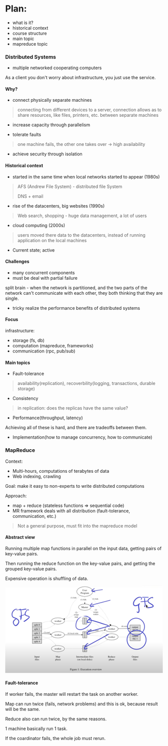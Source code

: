 # Plan:

- what is it?
- historical context
- course structure
- main topic 
- mapreduce topic 

### Distributed Systems 

- multiple networked cooperating computers

As a client you don't worry about infrastructure, you just use the service.

#### Why?

- connect physically separate machines
> connecting from different devices to a server, connection
> allows as to share resources, like files, printers, etc. between separate machines

- increase capacity through parallelism

- tolerate faults
> one machine fails, the other one takes over -> high availability

- achieve security through isolation 


#### Historical context 

- started in the same time when local networks started to appear (1980s)
> AFS (Andrew File System) - distributed file System
> 
> DNS + email 

- rise of the datacenters, big websites (1990s)
> Web search, shopping - huge data management, a lot of users 

- cloud computing (2000s)
> users moved there data to the datacenters, instead of running application on the local machines

- Current state; active 

#### Challenges

- many concurrent components
- must be deal with partial failure

split brain - when the network is partitioned, and the two parts of the network can't 
communicate with each other, they both thinking that they are single.

- tricky realize the performance benefits of distributed systems 

#### Focus

infrastructure:
- storage (fs, db)
- computation (mapreduce, frameworks)
- communication (rpc, pub/sub)

#### Main topics 

- Fault-tolerance
> availability(replication), recoverbility(logging, transactions, durable storage)

- Consistency 
> in replication: does the replicas have the same value?

- Performance(throughput, latency) 

Achieving all of these is hard, and there are tradeoffs between them.

- Implementation(how to manage concurrency, how to communicate)

### MapReduce 

Context: 

- Multi-hours, computations of terabytes of data
- Web indexing, crawling 

Goal: make it easy to non-experts to write distributed computations 

Approach:
- map + reduce (stateless functions => sequential code)
- MR framework deals with all distribution (fault-tolerance, communication, etc.)

> Not a general purpose, must fit into the mapreduce model 

#### Abstract view 

Running multiple map functions in parallel on the input data, getting
pairs of key-value pairs. 

Then running the reduce function on the key-value pairs, and getting
the grouped key-value pairs. 

Expensive operation is shuffling of data. 

![](./docs/mapreduce/mapreduce-execution.png)

#### Fault-tolerance 

If worker fails, the master will restart the task on another worker.

Map can run twice (fails, network problems) and this is ok, because result will be 
the same. 

Reduce also can run twice, by the same reasons. 

1 machine basically run 1 task. 

If the coardinator fails, the whole job must rerun. 


